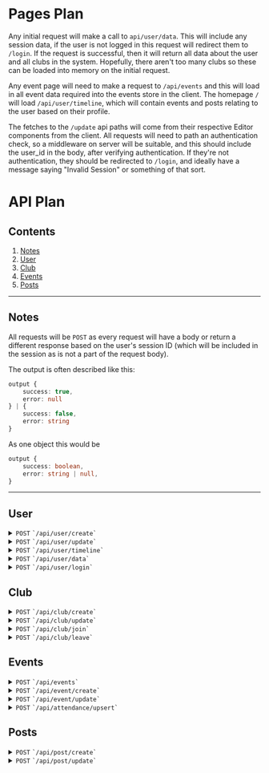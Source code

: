 # Pages Plan
<p>

Any initial request will make a call to `api/user/data`. This will include any session data, if the user is not logged in this request will redirect them to `/login`. If the request is successful, then it will return all data about the user and all clubs in the system. Hopefully, there aren't too many clubs so these can be loaded into memory on the initial request.

Any event page will need to make a request to `/api/events` and this will load in all event data required into the events store in the client. The homepage `/` will load `/api/user/timeline`, which will contain events and posts relating to the user based on their profile.

The fetches to the `/update` api paths will come from their respective Editor components from the client. All requests will need to path an authentication check, so a middleware on server will be suitable, and this should include the user_id in the body, after verifying authentication. If they're not authentication, they should be redirected to `/login`, and ideally have a message saying "Invalid Session" or something of that sort.

# API Plan
<p>

## Contents
1. [Notes](#notes)
2. [User](#user)
3. [Club](#club)
4. [Events](#events)
5. [Posts](#posts)
----
## Notes 
All requests will be `POST` as every request will have a body or return a different response based on the user's session ID (which will be included in the session as is not a part of the request body).

The output is often described like this:
```TypeScript
output {
	success: true,
	error: null
} | {
	success: false,
	error: string
}
```
As one object this would be 
```TypeScript
output {
	success: boolean,
	error: string | null,
}
```
----
## User

<details>
<summary><code>POST</code> <code>`/api/user/create`</code></summary>
Attempts to create a user with the given input body

Sources:
- `/views/Signup.vue`

```TypeScript
body {
	email: string,
	first_name: string,
	last_name: string,
	display_picture: string
}
```
`display_picture` will be a URL of where the image is hosted.
Will perform an `INSERT` query and return the ID, success will be false if the DB is down or some other IO operation cancels it.
```TypeScript
response {
	success: true,
	ID: string
} | {
	success: false,
	error: string
}
```
</details>
<details>
<summary><code>POST</code> <code>`/api/user/update`</code></summary>
Attempts to update a user update query given the user ID, and updates with the other data specified. This will also handle user deletions, in which case the `status` will be set to 0.

Sources:
- `/views/settings/Account.vue`

```TypeScript
body {
	id: string,
	email: string,
	first_name: string,
	last_name: string,
	display_picture: string,
	notification_settings: any,
	status: 0 | 1
}
```
`display_picture` will be a URL of where the image is hosted.
```TypeScript
response {
	success: true,
	error: null
} | {
	success: false,
	error: string
}
```
</details>

<details>
<summary><code>POST</code> <code>`/api/user/timeline`</code></summary>
Loads relevant posts and events for a given user.

Sources:
- `/views/Home.vue`

```TypeScript
body {
	user_id: string // this may also be gotten from session
}
```

```TypeScript
response {
	events: Event[],
	posts: Post[],
} | {
	success: false,
	error: string
}
```
</details>

<details>
<summary><code>POST</code> <code>`/api/user/data`</code></summary>
Loads relevant user information for a given user and all clubs for storage within local memory.

Sources:
- `/views/Home.vue`

```TypeScript
body {
	user_id: string // this may also be gotten from session
}
```
UserInformation is the data form the `Users` table.
```TypeScript
response {
	clubs: Club[],
	user: UserInformation
} | {
	success: false,
	error: string
}
```
</details>

<details>
<summary><code>POST</code> <code>`/api/user/login`</code></summary>
Attempts to login with login data

Sources:
- `/views/Login.vue`

```TypeScript
body {
	email: string,
	password: string
}
```
Will return success if the login was successful
```TypeScript
response {
	success: true,
	error: null
} | {
	success: false,
	error: string
}
```
</details>


## Club

<details>
<summary><code>POST</code> <code>`/api/club/create`</code></summary>

Sources:
- club creation component

```TypeScript
input {
	name: string,
	description: string,
	private: boolean,
}
```
Will perform an INSERT query and return the ID, success will be false if the DB is down or some other IO operation cancels it.
```TypeScript
output {
	success: true,
	ID: string
} | {
	success: false,
	error: string
}
```

</details>

<details>
<summary><code>POST</code> <code>`/api/club/update`</code></summary>

Sources:
- `/views/club-admin/Information.vue`

```TypeScript
input {
	id: string,
	name: string,
	description: string,
	private: boolean,
	status: 0 | 1
}
```

```TypeScript
output {
	success: true,
	error: null
} | {
	success: false,
	error: string
}
```
</details>

<details>
<summary><code>POST</code> <code>`/api/club/join`</code></summary>

Sources:
- Join club component

```TypeScript
input {
	club_id: string,
	user_id: string,
}
```
As this doesn't require a primary key, we can make use of an UPSERT query or MySQL's equivalent. This also means that the UI doesn't need to wait for a response to continue.
```TypeScript
output {
	success: true,
	error: null
} | {
	success: false,
	error: string
}
```

</details>

<details>
<summary><code>POST</code> <code>`/api/club/leave`</code></summary>

Sources:
- Leave club button

```TypeScript
input {
	club_id: string,
	user_id: string,
}
```
Will return success even if the user is not a part of the club
```TypeScript
output {
	success: true,
	error: null
} | {
	success: false,
	error: string
}
```

</details>

## Events

<details>
<summary><code>POST</code> <code>`/api/events`</code></summary>

Sources:
- event creation component

```TypeScript
input {
	user_id: string
}
```

```TypeScript
output {
	success: true,
	events: Event[]
} | {
	success: false,
	error: string
}
```

</details>

<details>
<summary><code>POST</code> <code>`/api/event/create`</code></summary>

Sources:
- event creation component

```TypeScript
input {
	title: string,
	description: string,
	location: {
		lat: number,
		lon: number
	},
	start_time: Date,
	end_time: Date,
	club_id: string,
	privacy: "MEMBER" | "OPEN" | "INVITE ONLY"
}
```
Will perform an INSERT query and return the ID, success will be false if the DB is down or some other IO operation cancels it.
```TypeScript
output {
	success: true,
	ID: string
} | {
	success: false,
	error: string
}
```

</details>

<details>
<summary><code>POST</code> <code>`/api/event/update`</code></summary>

Sources:
- `components/EventEditor.vue`

```TypeScript
input {
	id: string,
	title: string,
	description: string,
	location: {
		lat: number,
		lon: number
	},
	start_time: Date,
	end_time: Date,
	club_id: string,
	privacy: "MEMBER" | "OPEN" | "INVITE ONLY",
	status: 0 | 1
}
```
Will perform an INSERT query and return the ID, success will be false if the DB is down or some other IO operation cancels it.
```TypeScript
output {
	success: true,
	error: null,
} | {
	success: false,
	error: string
}
```

</details>

<details>
<summary><code>POST</code> <code>`/api/attendance/upsert`</code></summary>

Sources:
- In the `EventCard` component, when the user changes their event status

```TypeScript
input {
	event_id: string,
	user_id: string,
	rsvp: string,
}
```
As this doesn't require a primary key, we can just send the variables needed and let the backend decide whether it needs to do an insert or update. There might be a UPSERT type query in MySQL, or something similar that we can make us of.
```TypeScript
output {
	success: true,
	error: null
} | {
	success: false,
	error: string
}
```
</details>

## Posts

<details>
<summary><code>POST</code> <code>`/api/post/create`</code></summary>

Sources:
- post creation component

```TypeScript
input {
	title: string,
	content: string,
	images: string[],
	club_id: string,
	event_id: string | null
}
```
Will perform an INSERT query and return the ID, success will be false if the DB is down or some other IO operation cancels it.
```TypeScript
output {
	success: true,
	ID: string
} | {
	success: false,
	error: string
}
```

</details>

<details>
<summary><code>POST</code> <code>`/api/post/update`</code></summary>

Sources:
- post editor component

```TypeScript
input {
	id: string,
	title: string,
	content: string,
	images: string[],
	club_id: string,
	event_id: string | null,
	status: 0 | 1
}
```

```TypeScript
output {
	success: true,
	error: null
} | {
	success: false,
	error: string
}
```

</details>